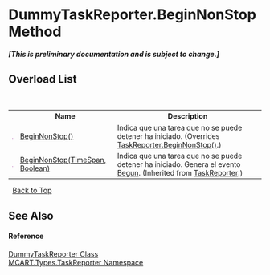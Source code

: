 # DummyTaskReporter.BeginNonStop Method 
 _**\[This is preliminary documentation and is subject to change.\]**_


## Overload List
&nbsp;<table><tr><th></th><th>Name</th><th>Description</th></tr><tr><td>![Public method](media/pubmethod.gif "Public method")</td><td><a href="aa617959-8325-e9c5-ed44-0d4e4fa03ee0">BeginNonStop()</a></td><td>
Indica que una tarea que no se puede detener ha iniciado.
 (Overrides <a href="306293e8-2c42-564c-73e7-5814ddcf2f07">TaskReporter.BeginNonStop()</a>.)</td></tr><tr><td>![Public method](media/pubmethod.gif "Public method")</td><td><a href="834aa87e-94d9-e256-f598-2db150fc36f3">BeginNonStop(TimeSpan, Boolean)</a></td><td>
Indica que una tarea que no se puede detener ha iniciado. Genera el evento <a href="0c308070-92da-dcc7-e2fd-2913c32e7f23">Begun</a>.
 (Inherited from <a href="fe1298ce-fcb6-fe04-51dd-afbf902d46d9">TaskReporter</a>.)</td></tr></table>&nbsp;
<a href="#dummytaskreporter.beginnonstop-method">Back to Top</a>

## See Also


#### Reference
<a href="3110d67a-24e6-f37f-f20a-c43d9518a569">DummyTaskReporter Class</a><br /><a href="256f3901-18cb-eeca-835c-7de778822db3">MCART.Types.TaskReporter Namespace</a><br />